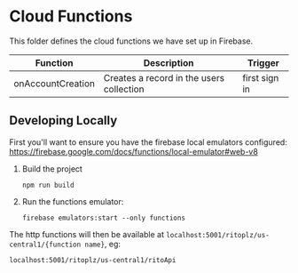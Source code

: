 # Cloud Functions

This folder defines the cloud functions we have set up in Firebase.

| Function          | Description                              | Trigger       |
|-------------------|------------------------------------------|---------------|
| onAccountCreation | Creates a record in the users collection | first sign in |

## Developing Locally

First you'll want to ensure you have the firebase local emulators configured:
https://firebase.google.com/docs/functions/local-emulator#web-v8

1. Build the project

   ```
   npm run build
   ```

2. Run the functions emulator:

   ```
   firebase emulators:start --only functions
   ```

The http functions will then be available at `localhost:5001/ritoplz/us-central1/{function name}`, eg:

```
localhost:5001/ritoplz/us-central1/ritoApi
```

